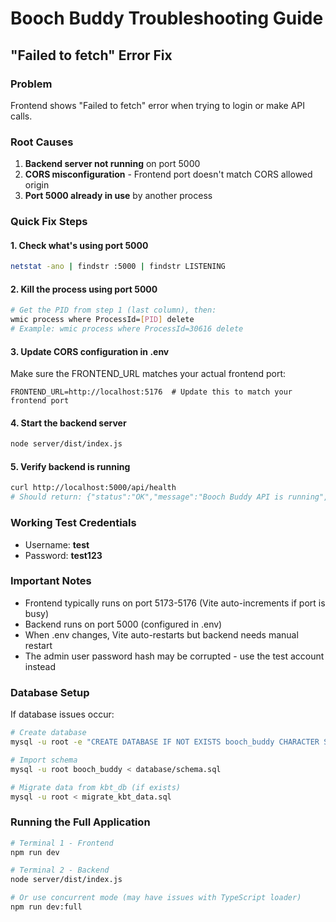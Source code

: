 # Booch Buddy Troubleshooting Guide

## "Failed to fetch" Error Fix

### Problem
Frontend shows "Failed to fetch" error when trying to login or make API calls.

### Root Causes
1. **Backend server not running** on port 5000
2. **CORS misconfiguration** - Frontend port doesn't match CORS allowed origin
3. **Port 5000 already in use** by another process

### Quick Fix Steps

#### 1. Check what's using port 5000
```bash
netstat -ano | findstr :5000 | findstr LISTENING
```

#### 2. Kill the process using port 5000
```bash
# Get the PID from step 1 (last column), then:
wmic process where ProcessId=[PID] delete
# Example: wmic process where ProcessId=30616 delete
```

#### 3. Update CORS configuration in .env
Make sure the FRONTEND_URL matches your actual frontend port:
```
FRONTEND_URL=http://localhost:5176  # Update this to match your frontend port
```

#### 4. Start the backend server
```bash
node server/dist/index.js
```

#### 5. Verify backend is running
```bash
curl http://localhost:5000/api/health
# Should return: {"status":"OK","message":"Booch Buddy API is running",...}
```

### Working Test Credentials
- Username: **test**
- Password: **test123**

### Important Notes
- Frontend typically runs on port 5173-5176 (Vite auto-increments if port is busy)
- Backend runs on port 5000 (configured in .env)
- When .env changes, Vite auto-restarts but backend needs manual restart
- The admin user password hash may be corrupted - use the test account instead

### Database Setup
If database issues occur:
```bash
# Create database
mysql -u root -e "CREATE DATABASE IF NOT EXISTS booch_buddy CHARACTER SET utf8mb4 COLLATE utf8mb4_unicode_ci;"

# Import schema
mysql -u root booch_buddy < database/schema.sql

# Migrate data from kbt_db (if exists)
mysql -u root < migrate_kbt_data.sql
```

### Running the Full Application
```bash
# Terminal 1 - Frontend
npm run dev

# Terminal 2 - Backend  
node server/dist/index.js

# Or use concurrent mode (may have issues with TypeScript loader)
npm run dev:full
```